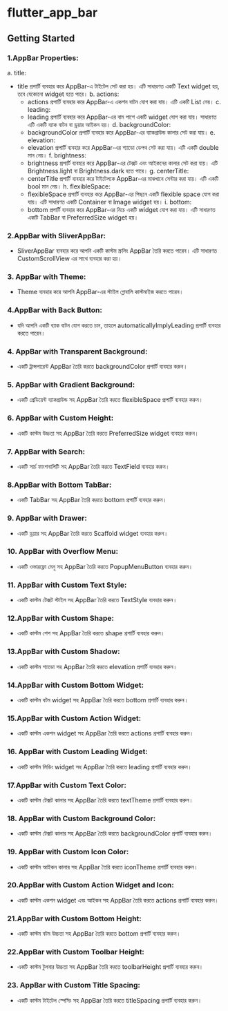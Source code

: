 # flutter_app_bar

## Getting Started

### 1.AppBar Properties:
a. title:
- title প্রপার্টি ব্যবহার করে AppBar-এ টাইটেল সেট করা হয়। এটি সাধারণত একটি Text widget হয়, তবে যেকোনো widget হতে পারে।
b. actions:
  - actions প্রপার্টি ব্যবহার করে AppBar-এ একশন বাটন যোগ করা যায়। এটি একটি List<Widget> নেয়।
c. leading:
   - leading প্রপার্টি ব্যবহার করে AppBar-এর বাম পাশে একটি widget যোগ করা যায়। সাধারণত এটি একটি ব্যাক বাটন বা ড্রয়ার আইকন হয়।
d. backgroundColor: 
   - backgroundColor প্রপার্টি ব্যবহার করে AppBar-এর ব্যাকগ্রাউন্ড কালার সেট করা যায়।
e. elevation:
   - elevation প্রপার্টি ব্যবহার করে AppBar-এর শ্যাডো ডেপথ সেট করা যায়। এটি একটি double মান নেয়।
f. brightness:
   - brightness প্রপার্টি ব্যবহার করে AppBar-এর টেক্সট এবং আইকনের কালার সেট করা যায়। এটি Brightness.light বা Brightness.dark হতে পারে।
g. centerTitle:
   - centerTitle প্রপার্টি ব্যবহার করে টাইটেলকে AppBar-এর মাঝখানে সেন্টার করা যায়। এটি একটি bool মান নেয়। 
h. flexibleSpace:
    - flexibleSpace প্রপার্টি ব্যবহার করে AppBar-এর পিছনে একটি flexible space যোগ করা যায়। এটি সাধারণত একটি Container বা Image widget হয়। 
i. bottom:
  - bottom প্রপার্টি ব্যবহার করে AppBar-এর নিচে একটি widget যোগ করা যায়। এটি সাধারণত একটি TabBar বা PreferredSize widget হয়।
### 2.AppBar with SliverAppBar:
  - SliverAppBar ব্যবহার করে আপনি একটি কাস্টম স্ক্রলিং AppBar তৈরি করতে পারেন। এটি সাধারণত CustomScrollView এর সাথে ব্যবহার করা হয়।
### 3. AppBar with Theme:
   - Theme ব্যবহার করে আপনি AppBar-এর স্টাইল গ্লোবালি কাস্টমাইজ করতে পারেন।
### 4.AppBar with Back Button:
   - যদি আপনি একটি ব্যাক বাটন যোগ করতে চান, তাহলে automaticallyImplyLeading প্রপার্টি ব্যবহার করতে পারেন।
### 4. AppBar with Transparent Background:
  - একটি ট্রান্সপারেন্ট AppBar তৈরি করতে backgroundColor প্রপার্টি ব্যবহার করুন।
### 5. AppBar with Gradient Background:
   - একটি গ্রেডিয়েন্ট ব্যাকগ্রাউন্ড সহ AppBar তৈরি করতে flexibleSpace প্রপার্টি ব্যবহার করুন।
### 6. AppBar with Custom Height:
   - একটি কাস্টম উচ্চতা সহ AppBar তৈরি করতে PreferredSize widget ব্যবহার করুন।
### 7. AppBar with Search:
   - একটি সার্চ ফাংশনালিটি সহ AppBar তৈরি করতে TextField ব্যবহার করুন।
### 8.AppBar with Bottom TabBar:
   - একটি TabBar সহ AppBar তৈরি করতে bottom প্রপার্টি ব্যবহার করুন।
### 9. AppBar with Drawer:
  - একটি ড্রয়ার সহ AppBar তৈরি করতে Scaffold widget ব্যবহার করুন।
### 10. AppBar with Overflow Menu:
   - একটি ওভারফ্লো মেনু সহ AppBar তৈরি করতে PopupMenuButton ব্যবহার করুন।

### 11. AppBar with Custom Text Style:
   - একটি কাস্টম টেক্সট স্টাইল সহ AppBar তৈরি করতে TextStyle ব্যবহার করুন।
### 12.AppBar with Custom Shape:
   - একটি কাস্টম শেপ সহ AppBar তৈরি করতে shape প্রপার্টি ব্যবহার করুন।

### 13.AppBar with Custom Shadow:
  - একটি কাস্টম শ্যাডো সহ AppBar তৈরি করতে elevation প্রপার্টি ব্যবহার করুন।
### 14.AppBar with Custom Bottom Widget:
  - একটি কাস্টম বটম widget সহ AppBar তৈরি করতে bottom প্রপার্টি ব্যবহার করুন।
### 15.AppBar with Custom Action Widget:
  - একটি কাস্টম একশন widget সহ AppBar তৈরি করতে actions প্রপার্টি ব্যবহার করুন।
### 16. AppBar with Custom Leading Widget:
  - একটি কাস্টম লিডিং widget সহ AppBar তৈরি করতে leading প্রপার্টি ব্যবহার করুন।
### 17.AppBar with Custom Text Color:
  - একটি কাস্টম টেক্সট কালার সহ AppBar তৈরি করতে textTheme প্রপার্টি ব্যবহার করুন।
### 18. AppBar with Custom Background  Color:
  - একটি কাস্টম টেক্সট কালার সহ AppBar তৈরি করতে backgroundColor প্রপার্টি ব্যবহার করুন।
### 19. AppBar with Custom Icon Color:
  - একটি কাস্টম আইকন কালার সহ AppBar তৈরি করতে iconTheme প্রপার্টি ব্যবহার করুন।
### 20.AppBar with Custom Action Widget and Icon:
  - একটি কাস্টম একশন widget এবং আইকন সহ AppBar তৈরি করতে actions প্রপার্টি ব্যবহার করুন।
### 21.AppBar with Custom Bottom Height:
  - একটি কাস্টম বটম উচ্চতা সহ AppBar তৈরি করতে bottom প্রপার্টি ব্যবহার করুন।
### 22.AppBar with Custom Toolbar Height:
  - একটি কাস্টম টুলবার উচ্চতা সহ AppBar তৈরি করতে toolbarHeight প্রপার্টি ব্যবহার করুন।
### 23. AppBar with Custom Title Spacing:
  - একটি কাস্টম টাইটেল স্পেসিং সহ AppBar তৈরি করতে titleSpacing প্রপার্টি ব্যবহার করুন।